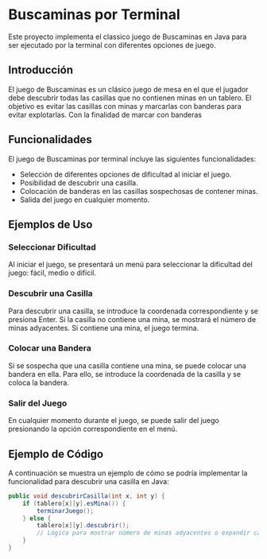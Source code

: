 # Buscaminas por Terminal

Este proyecto implementa el classico juego de Buscaminas en Java para ser ejecutado por la terminal con diferentes opciones de juego.

## Introducción

El juego de Buscaminas es un clásico juego de mesa en el que el jugador debe descubrir todas las casillas que no contienen minas en un tablero. El objetivo es evitar las casillas con minas y marcarlas con banderas para evitar explotarlas. Con la finalidad de marcar con banderas 

## Funcionalidades

El juego de Buscaminas por terminal incluye las siguientes funcionalidades:

- Selección de diferentes opciones de dificultad al iniciar el juego.
- Posibilidad de descubrir una casilla.
- Colocación de banderas en las casillas sospechosas de contener minas.
- Salida del juego en cualquier momento.

## Ejemplos de Uso

### Seleccionar Dificultad
Al iniciar el juego, se presentará un menú para seleccionar la dificultad del juego: fácil, medio o difícil.

### Descubrir una Casilla
Para descubrir una casilla, se introduce la coordenada correspondiente y se presiona Enter. Si la casilla no contiene una mina, se mostrará el número de minas adyacentes. Si contiene una mina, el juego termina.

### Colocar una Bandera
Si se sospecha que una casilla contiene una mina, se puede colocar una bandera en ella. Para ello, se introduce la coordenada de la casilla y se coloca la bandera.

### Salir del Juego
En cualquier momento durante el juego, se puede salir del juego presionando la opción correspondiente en el menú.

## Ejemplo de Código

A continuación se muestra un ejemplo de cómo se podría implementar la funcionalidad para descubrir una casilla en Java:

```java
public void descubrirCasilla(int x, int y) {
    if (tablero[x][y].esMina()) {
        terminarJuego();
    } else {
        tablero[x][y].descubrir();
        // Lógica para mostrar número de minas adyacentes o expandir casillas vacías
    }
}
